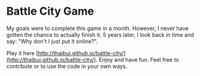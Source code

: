 # Battle City Game

My goals were to complete this game in a month. However, I never have gotten the
chance to actually finish it. 5 years later, I look back in time and say: "Why
don't I just put it online?". 

Play it here
[http://thaibui.github.io/battle-city/](http://thaibui.github.io/battle-city/).
Enjoy and have fun. Feel free to contribute or to use the code in your own ways.
